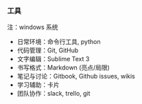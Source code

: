 ### 工具
注：windows 系统
* 日常环境：命令行工具, python
* 代码管理：Git, GitHub
* 文字编辑：Sublime Text 3
* 书写格式：Markdown (亮点/局限)
* 笔记与讨论：Gitbook, Github issues, wikis
* 学习辅助：卡片
* 团队协作：slack, trello, git
